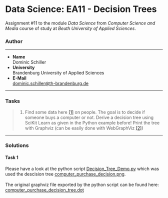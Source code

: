 # Data Science: EA11 - Decision Trees
Assignment #11 to the module *Data Science* from *Computer Science and Media* course of study at *Beuth University of Applied Sciences*.

### Author
-----------
* **Name**<br />Dominic Schiller<br />
* **University**<br />Brandenburg University of Applied Sciences<br />
* **E-Mail**<br />dominic.schiller@th-brandenburg.de

---------
### Tasks
> 1. Find some data here [[1]](https://drive.google.com/open?id=1E3bFrHnMGGmBgyAk9vAVnHGpQ8Z_asOP) on people. The goal is to decide if someone buys a computer or not. Derive a decision tree using SciKit Learn as given in the Python example before! Print the tree with Graphviz (can be easily done with WebGraphViz [[2]](http://www.webgraphviz.com/))

-----
### Solutions
#### Task 1
Please have a look at the python script [Decision_Tree_Demo.py](https://github.com/dominicSchiller/DataScience_EA11_Decision_Trees/blob/develop/Decision_Tree_Demo.py) which was used the descision tree [computer_purchase_decision.png](https://github.com/dominicSchiller/DataScience_EA11_Decision_Trees/blob/develop/computer_purchase_decision.png).<br /><br />
The original graphviz file exported by the python script can be found here: [computer_purchase_decision_tree.dot](https://github.com/dominicSchiller/DataScience_EA11_Decision_Trees/blob/develop/computer_purchase_decision_tree.dot)

